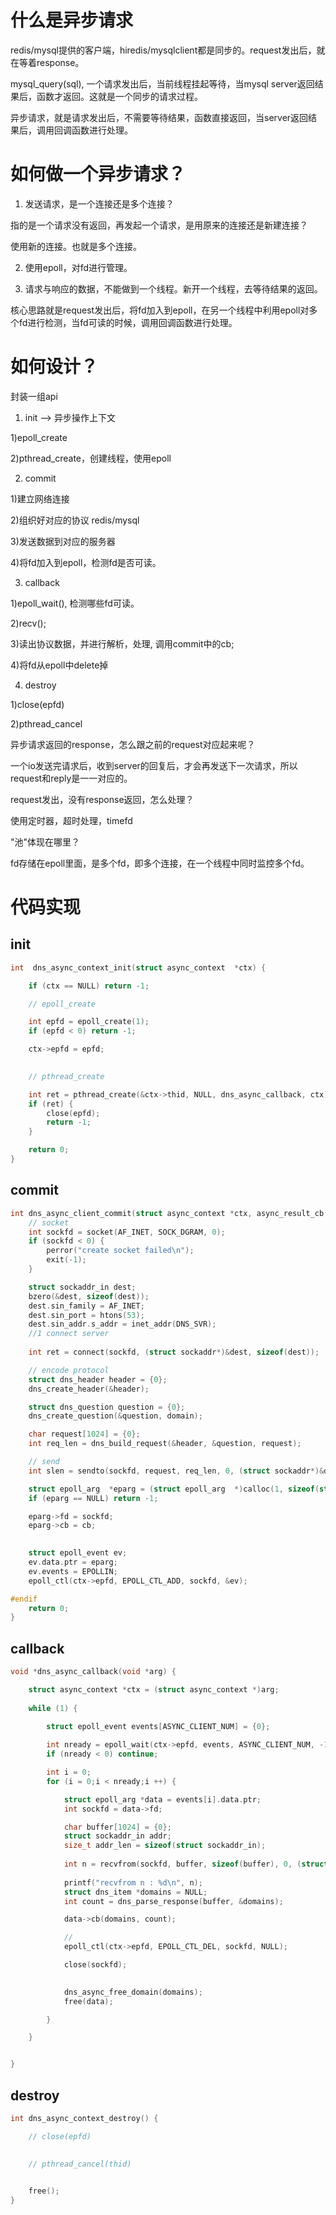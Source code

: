 # 什么是异步请求

redis/mysql提供的客户端，hiredis/mysqlclient都是同步的。request发出后，就在等着response。

mysql_query(sql), 一个请求发出后，当前线程挂起等待，当mysql server返回结果后，函数才返回。这就是一个同步的请求过程。

异步请求，就是请求发出后，不需要等待结果，函数直接返回，当server返回结果后，调用回调函数进行处理。

# 如何做一个异步请求？

1. 发送请求，是一个连接还是多个连接？

指的是一个请求没有返回，再发起一个请求，是用原来的连接还是新建连接？

使用新的连接。也就是多个连接。

2. 使用epoll，对fd进行管理。

3. 请求与响应的数据，不能做到一个线程。新开一个线程，去等待结果的返回。

核心思路就是request发出后，将fd加入到epoll，在另一个线程中利用epoll对多个fd进行检测，当fd可读的时候，调用回调函数进行处理。



# 如何设计？

封装一组api

1. init --> 异步操作上下文

1)epoll_create

2)pthread_create，创建线程，使用epoll

2. commit

1)建立网络连接

2)组织好对应的协议 redis/mysql

3)发送数据到对应的服务器

4)将fd加入到epoll，检测fd是否可读。

3. callback

1)epoll_wait(), 检测哪些fd可读。

2)recv();

3)读出协议数据，并进行解析，处理, 调用commit中的cb;

4)将fd从epoll中delete掉

4. destroy

1)close(epfd)

2)pthread_cancel



异步请求返回的response，怎么跟之前的request对应起来呢？

一个io发送完请求后，收到server的回复后，才会再发送下一次请求，所以request和reply是一一对应的。



request发出，没有response返回，怎么处理？

使用定时器，超时处理，timefd 



"池"体现在哪里？

fd存储在epoll里面，是多个fd，即多个连接，在一个线程中同时监控多个fd。



# 代码实现

## init

```c
int  dns_async_context_init(struct async_context  *ctx) {

	if (ctx == NULL) return -1;

	// epoll_create

	int epfd = epoll_create(1);
	if (epfd < 0) return -1;

	ctx->epfd = epfd;
	

	// pthread_create

	int ret = pthread_create(&ctx->thid, NULL, dns_async_callback, ctx);
	if (ret) {
		close(epfd);
		return -1;
	}

	return 0;
}
```

## commit

```c
int dns_async_client_commit(struct async_context *ctx, async_result_cb cb) {
	// socket
	int sockfd = socket(AF_INET, SOCK_DGRAM, 0);
	if (sockfd < 0) {
		perror("create socket failed\n");
		exit(-1);
	}

	struct sockaddr_in dest;
	bzero(&dest, sizeof(dest));
	dest.sin_family = AF_INET;
	dest.sin_port = htons(53);
	dest.sin_addr.s_addr = inet_addr(DNS_SVR);
	//1 connect server
	
	int ret = connect(sockfd, (struct sockaddr*)&dest, sizeof(dest));

	// encode protocol
	struct dns_header header = {0};
	dns_create_header(&header);

	struct dns_question question = {0};
	dns_create_question(&question, domain);

	char request[1024] = {0};
	int req_len = dns_build_request(&header, &question, request);

	// send 
	int slen = sendto(sockfd, request, req_len, 0, (struct sockaddr*)&dest, sizeof(struct sockaddr));

	struct epoll_arg  *eparg = (struct epoll_arg  *)calloc(1, sizeof(struct epoll_arg));
	if (eparg == NULL) return -1;

	eparg->fd = sockfd;
	eparg->cb = cb;
		

	struct epoll_event ev;
	ev.data.ptr = eparg;
	ev.events = EPOLLIN;
	epoll_ctl(ctx->epfd, EPOLL_CTL_ADD, sockfd, &ev);

#endif
	return 0;
}
```

## callback

```c
void *dns_async_callback(void *arg) {

	struct async_context *ctx = (struct async_context *)arg;
	
 	while (1) {

		struct epoll_event events[ASYNC_CLIENT_NUM] = {0};
		
		int nready = epoll_wait(ctx->epfd, events, ASYNC_CLIENT_NUM, -1);
		if (nready < 0) continue;

		int i = 0;
		for (i = 0;i < nready;i ++) {

			struct epoll_arg *data = events[i].data.ptr;
			int sockfd = data->fd;

			char buffer[1024] = {0};
			struct sockaddr_in addr;
			size_t addr_len = sizeof(struct sockaddr_in);
				
			int n = recvfrom(sockfd, buffer, sizeof(buffer), 0, (struct sockaddr*)&addr, (socklen_t*)&addr_len);
				
			printf("recvfrom n : %d\n", n);
			struct dns_item *domains = NULL;
			int count = dns_parse_response(buffer, &domains);

			data->cb(domains, count);

			//
			epoll_ctl(ctx->epfd, EPOLL_CTL_DEL, sockfd, NULL);

			close(sockfd);
			

			dns_async_free_domain(domains);
			free(data);

		}

	}


}
```

## destroy

```c
int dns_async_context_destroy() {

	// close(epfd)
	

	// pthread_cancel(thid)
	

	free();
}
```
